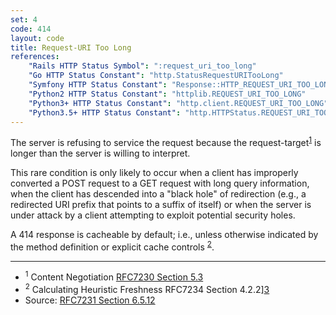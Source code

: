 ```yaml
---
set: 4
code: 414
layout: code
title: Request-URI Too Long
references:
    "Rails HTTP Status Symbol": ":request_uri_too_long"
    "Go HTTP Status Constant": "http.StatusRequestURITooLong"
    "Symfony HTTP Status Constant": "Response::HTTP_REQUEST_URI_TOO_LONG"
    "Python2 HTTP Status Constant": "httplib.REQUEST_URI_TOO_LONG"
    "Python3+ HTTP Status Constant": "http.client.REQUEST_URI_TOO_LONG"
    "Python3.5+ HTTP Status Constant": "http.HTTPStatus.REQUEST_URI_TOO_LONG"
---
```


The server is refusing to service the request because the
request-target<sup>[1](#ref-1)</sup> is longer than the server is
willing to interpret.

This rare condition is only likely to occur when a client has improperly
converted a POST request to a GET request with long query information,
when the client has descended into a "black hole" of redirection (e.g.,
a redirected URI prefix that points to a suffix of itself) or when the
server is under attack by a client attempting to exploit potential
security holes.

A 414 response is cacheable by default; i.e., unless otherwise indicated
by the method definition or explicit cache controls
<sup>[2](#ref-2)</sup>.

---

* <span id="ref-1"><sup>1</sup> Content Negotiation
[RFC7230 Section 5.3][2]</span>
* <span id="ref-2"><sup>2</sup> Calculating Heuristic Freshness
RFC7234 Section 4.2.2][3]</span>
* Source: [RFC7231 Section 6.5.12][1]

[1]: <{{site.rfcUrl}}/rfc7231#section-6.5.12>
[2]: <{{site.rfcUrl}}/rfc7231#section-5.3>
[3]: <{{site.rfcUrl}}/rfc7234#section-4.2.2>
